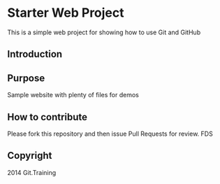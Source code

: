 # Starter Web Project

This is a simple web project for showing how to use Git and GitHub

## Introduction

## Purpose

Sample website with plenty of files for demos

## How to contribute

Please fork this repository and then issue Pull Requests for review.
FDS
## Copyright
2014 Git.Training